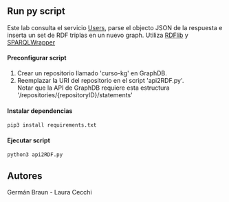 ## Run py script
Este lab consulta el servicio [Users](https://reqres.in/api/users), parse el objecto JSON de la respuesta e inserta un set de RDF triplas en un nuevo graph. Utiliza [RDFlib](https://rdflib.readthedocs.io/en/stable/) y [SPARQLWrapper](https://sparqlwrapper.readthedocs.io/en/latest/)

#### Preconfigurar script

<ol>
<li>Crear un repositorio llamado 'curso-kg' en GraphDB. </li>
<li>Reemplazar la URI del repositorio en el script 'api2RDF.py'. </li>
Notar que la API de GraphDB requiere esta estructura '/repositories/{repositoryID}/statements'
</ol>

#### Instalar dependencias
```
pip3 install requirements.txt
```
#### Ejecutar script
```
python3 api2RDF.py
```

## Autores
Germán Braun - Laura Cecchi

